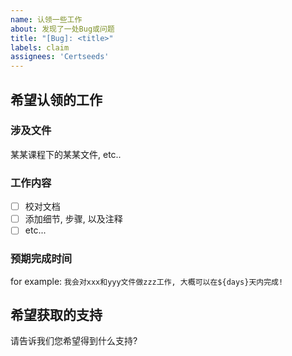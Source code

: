 ```yaml
---
name: 认领一些工作
about: 发现了一处Bug或问题
title: "[Bug]: <title>"
labels: claim
assignees: 'Certseeds'
---
```


## 希望认领的工作

### 涉及文件

某某课程下的某某文件, etc..

### 工作内容

+ [ ] 校对文档
+ [ ] 添加细节, 步骤, 以及注释
+ [ ] etc...

### 预期完成时间

for example: `我会对xxx和yyy文件做zzz工作, 大概可以在${days}天内完成!`

## 希望获取的支持

请告诉我们您希望得到什么支持?
